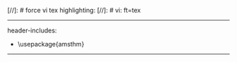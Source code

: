 [//]: # force vi tex highlighting:
[//]: # vi: ft=tex

---
header-includes:
- \usepackage{amsthm}
---
